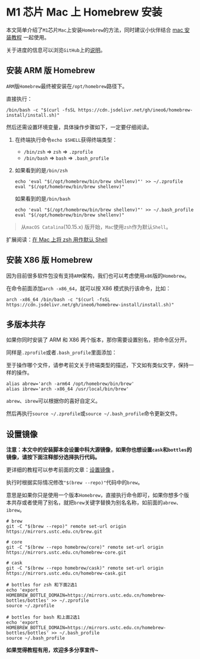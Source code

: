 # M1 芯片 Mac 上 Homebrew 安装

本文简单介绍了`M1`芯片`Mac`上安装`Homebrew`的方法，同时建议小伙伴结合 [mac 安装教程](/guide/) 一起使用。

关于进度的信息可以浏览`GitHub`上的[说明](https://github.com/Homebrew/brew/issues/7857)。

## 安装 ARM 版 Homebrew

`ARM`版`Homebrew`最终被安装在`/opt/homebrew`路径下。

直接执行：

```shell
/bin/bash -c "$(curl -fsSL https://cdn.jsdelivr.net/gh/ineo6/homebrew-install/install.sh)"
```

然后还需设置环境变量，具体操作步骤如下，一定要仔细阅读。

1. 在终端执行命令`echo $SHELL`获得终端类型：

   - `/bin/zsh` => `zsh` => `.zprofile`
   - `/bin/bash` => `bash` => `.bash_profile`

2. 如果看到的是`/bin/zsh`

   ```shell
   echo 'eval "$(/opt/homebrew/bin/brew shellenv)"' >> ~/.zprofile
   eval "$(/opt/homebrew/bin/brew shellenv)"
   ```

   如果看到的是`/bin/bash`

   ```shell
   echo 'eval "$(/opt/homebrew/bin/brew shellenv)"' >> ~/.bash_profile
   eval "$(/opt/homebrew/bin/brew shellenv)"
   ```

> 从`macOS Catalina`(10.15.x) 版开始，`Mac`使用`zsh`作为默认`Shell`。

扩展阅读：[在 Mac 上将 zsh 用作默认 Shell](https://support.apple.com/zh-cn/HT208050)

## 安装 X86 版 Homebrew

因为目前很多软件包没有支持`ARM`架构，我们也可以考虑使用`x86`版的`Homebrew`。

在命令前面添加`arch -x86_64`，就可以按 X86 模式执行该命令，比如：

```shell
arch -x86_64 /bin/bash -c "$(curl -fsSL https://cdn.jsdelivr.net/gh/ineo6/homebrew-install/install.sh)"
```

## 多版本共存

如果你同时安装了 ARM 和 X86 两个版本，那你需要设置别名，把命令区分开。

同样是`.zprofile`或者`.bash_profile`里面添加：

至于操作哪个文件，请参考前文关于终端类型的描述，下文如有类似文字，保持一样的操作。

```shell
alias abrew='arch -arm64 /opt/homebrew/bin/brew'
alias ibrew='arch -x86_64 /usr/local/bin/brew'
```

`abrew`、`ibrew`可以根据你的喜好自定义。

然后再执行`source ~/.zprofile`或`source ~/.bash_profile`命令更新文件。

## 设置镜像

**注意：本文中的安装脚本会设置中科大源镜像，如果你也想设置`cask`和`bottles`的镜像，请按下面注释部分选择执行代码。**

更详细的教程可以参考前面的文章：[设置镜像](/guide/start/#part3) 。

执行时根据实际情况修改`"$(brew --repo)"`代码中的`brew`。

意思是如果你只是使用一个版本`Homebrew`，直接执行命令即可，如果你想多个版本共存或者使用了别名，就把`brew`关键字替换为别名名称，如前面的`abrew`、`ibrew`。

```shell
# brew
git -C "$(brew --repo)" remote set-url origin https://mirrors.ustc.edu.cn/brew.git

# core
git -C "$(brew --repo homebrew/core)" remote set-url origin https://mirrors.ustc.edu.cn/homebrew-core.git

# cask
git -C "$(brew --repo homebrew/cask)" remote set-url origin https://mirrors.ustc.edu.cn/homebrew-cask.git

# bottles for zsh 和下面2选1
echo 'export HOMEBREW_BOTTLE_DOMAIN=https://mirrors.ustc.edu.cn/homebrew-bottles/bottles' >> ~/.zprofile
source ~/.zprofile

# bottles for bash 和上面2选1
echo 'export HOMEBREW_BOTTLE_DOMAIN=https://mirrors.ustc.edu.cn/homebrew-bottles/bottles' >> ~/.bash_profile
source ~/.bash_profile
```

**如果觉得教程有用，欢迎多多分享宣传~**

[mac]:[https://zhuanlan.zhihu.com/p/90508170][github]:[https://github.com/ineo6/homebrew-install]
